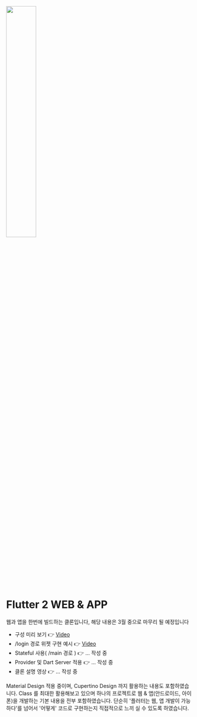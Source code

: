 <img width="40%" src="https://i9.ytimg.com/vi/VwD7ESXOjBM/mqdefault.jpg?time=1615369800000&sqp=CMisooIG&rs=AOn4CLBTthTeU24ZpAMow7-nU6uavwwl9w" />

# Flutter 2 WEB & APP

웹과 앱을 한번에 빌드하는 클론입니다,
해당 내용은 3월 중으로 마무리 될 예정입니다

  - 구성 미리 보기 👉 [Video](https://youtu.be/VwD7ESXOjBM)
  - /login 경로 위젯 구현 예시 👉 [Video](https://youtu.be/6q0ODwKnPis)
  - Stateful 사용( /main 경로 ) 👉 ... 작성 중
  - Provider 및 Dart Server 적용 👉 ... 작성 중
  - 클론 설명 영상 👉 ... 작성 중

Material Design 적용 중이며, Cupertino Design 까지 활용하는 내용도
포함하였습니다. Class 를 최대한 활용해보고 있으며 하나의 프로젝트로
웹 & 앱(안드로이드, 아이폰)을 개발하는 기본 내용을 전부 포함하였습니다.
단순히 '플러터는 웹, 앱 개발이 가능하다'를 넘어서 '어떻게' 코드로 구현하는지
직접적으로 느끼 실 수 있도록 하였습니다.